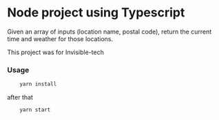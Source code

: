 # Node project using Typescript

Given an array of inputs (location name, postal code), return the current time and weather for those locations.

This project was for Invisible-tech

### Usage

```bash
    yarn install
```

after that

```bash
    yarn start
```
